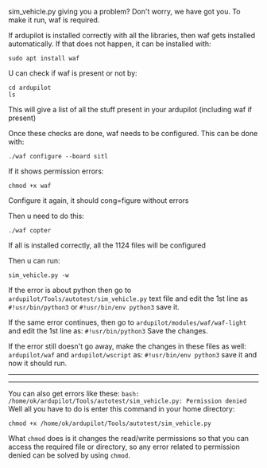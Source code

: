sim_vehicle.py giving you a problem?
Don't worry, we have got you.
To make it run, waf is required.

If ardupilot is installed correctly with all the libraries, then waf gets installed automatically.
If that does not happen, it can be installed with:
```
sudo apt install waf
```
U can check if waf is present or not by:
```
cd ardupilot
ls
```
This will give a list of all the stuff present in your ardupilot (including waf if present)
   
Once these checks are done, waf needs to be configured. This can be done with:
```
./waf configure --board sitl
```               
If it shows permission errors:
```
chmod +x waf
```               
Configure it again, it should cong=figure without errors

Then u need to do this:
```
./waf copter
```               
If all is installed correctly, all the 1124 files will be configured

Then u can run:
```
sim_vehicle.py -w
```               
If the error is about python then go to ```ardupilot/Tools/autotest/sim_vehicle.py``` text file
and edit the 1st line as ```#!usr/bin/python3``` or ```#!usr/bin/env python3```
save it.

If the same error continues, then go to ```ardupilot/modules/waf/waf-light```
and edit the 1st line as:
```#!usr/bin/python3```
Save the changes.

If the error still doesn't go away, make the changes in these files as well:
```ardupilot/waf``` and ```ardupilot/wscript``` as:
```#!usr/bin/env python3```
save it and now it should run.

-----------------------------------------------------------------------------------------------------------------------------------------------------------------------------------------------------
-----------------------------------------------------------------------------------------------------------------------------------------------------------------------------------------------------
You can also get errors like these:
 ```bash: /home/ok/ardupilot/Tools/autotest/sim_vehicle.py: Permission denied```
Well all you have to do is enter this command in your home directory:
```
chmod +x /home/ok/ardupilot/Tools/autotest/sim_vehicle.py
```
What ```chmod``` does is it changes the read/write permissions so that you can access the required file or directory, so any error related to permission denied can be solved by using ```chmod```.

